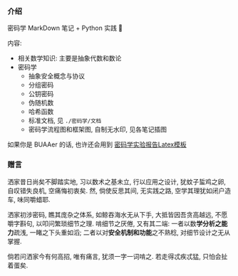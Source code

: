 ### 介绍

密码学 MarkDown 笔记 + Python 实践 🚀

内容:
- 相关数学知识: 主要是抽象代数和数论
- 密码学
	- 抽象安全概念与协议
	- 分组密码
	- 公钥密码
	- 伪随机数
	- 哈希函数
	- 标准文档, 见 `./密码学/文档`
	- 密码学流程图和框架图, 自制无水印, 见各笔记插图

如果你是 BUAAer 的话, 也许还会用到 [密码学实验报告Latex模板](https://github.com/luminous-whispers/Template4CryptoReport)

### 赠言

洒家昔日尚矣不脚踏实地, 习以数术之基未立, 行以应用之设计, 犹蚊子蜇鸡之卵, 自叹错失良机, 空痛悔初衷矣. 然, 倘使反思其间, 无实践之路, 空学其理犹如闭户造车, 味同嚼蜡耶.

洒家初涉密码, 瞧其庞杂之体系, 如鲸吞海水无从下手, 大抵皆因吾贪高越远, 不愿嚼字斟句, 以叩问繁琐细节之理. 啃细节之厌倦, 又有其二端: 一者以数**学分析之能力**疏浅, 一睹之下头重如滔; 二者以对**安全机制和功能**之不熟稔, 对细节设计之无从掌握.

倘若问洒家今有何高招, 唯有痛言, 犹须一字一词啃之. 若走得忒疾忒猛, 只怕会扯着蛋矣.